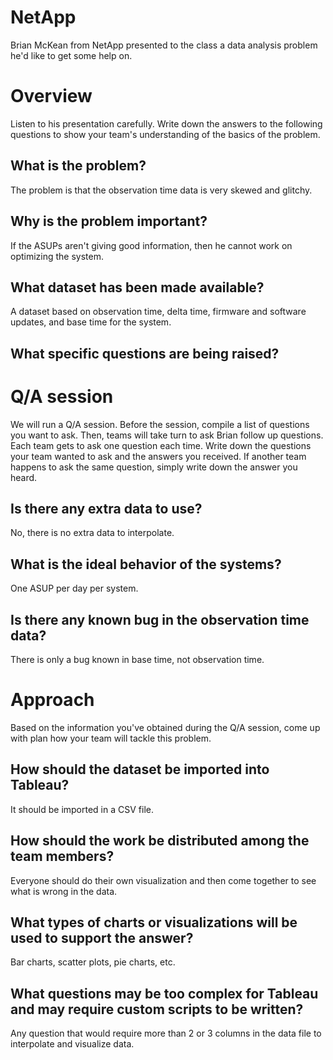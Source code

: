 # NetApp

Brian McKean from NetApp presented to the class a data analysis problem he'd
like to get some help on.

# Overview

Listen to his presentation carefully. Write down the answers to the following
questions to show your team's understanding of the basics of the problem.

## What is the problem?
The problem is that the observation time data is very skewed and glitchy.


## Why is the problem important?
If the ASUPs aren't giving good information, then he cannot work on optimizing the system.


## What dataset has been made available?
A dataset based on observation time, delta time, firmware and software updates, and base time for the system.


## What specific questions are being raised?


# Q/A session

We will run a Q/A session. Before the session, compile a list of questions you
want to ask. Then, teams will take turn to ask Brian follow up questions.
Each team gets to ask one question each time. Write down the questions your team
wanted to ask and the answers you received. If another team happens to ask the
same question, simply write down the answer you heard.

## Is there any extra data to use?
No, there is no extra data to interpolate.

## What is the ideal behavior of the systems?
One ASUP per day per system.


## Is there any known bug in the observation time data?
There is only a bug known in base time, not observation time.


# Approach

Based on the information you've obtained during the Q/A session, come up with
plan how your team will tackle this problem.

## How should the dataset be imported into Tableau?
It should be imported in a CSV file.


## How should the work be distributed among the team members?
Everyone should do their own visualization and then come together to see what is wrong in the data.


## What types of charts or visualizations will be used to support the answer?
Bar charts, scatter plots, pie charts, etc.


## What questions may be too complex for Tableau and may require custom scripts to be written?
Any question that would require more than 2 or 3 columns in the data file to interpolate and visualize data.
